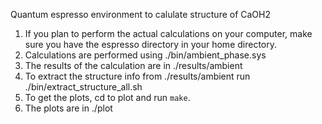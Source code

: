 Quantum espresso environment to calulate structure of CaOH2

1. If you plan to perform the actual calculations on your computer, make sure you have the espresso directory in your home directory.
2. Calculations are performed using ./bin/ambient_phase.sys
3. The results of the calculation are in ./results/ambient
4. To extract the structure info from ./results/ambient run ./bin/extract_structure_all.sh
5. To get the plots, cd to plot and run `make`.
6. The plots are in ./plot